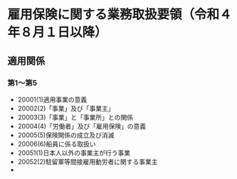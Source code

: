 # 雇用保険に関する業務取扱要領（令和４年８月１日以降）
## 適用関係
### 第1～第5
- 20001(1)適用事業の意義
- 20002(2)「事業」及び「事業主」
- 20003(3)「事業」と「事業所」との関係
- 20004(4)「労働者」及び「雇用保険」の意義
- 20005(5)保険関係の成立及び消滅
- 20006(6)船員に係る取扱い
- 20051(1)日本人以外の事業主が行う事業
- 20052(2)駐留軍等間接雇用動労者に関する事業主
- 
